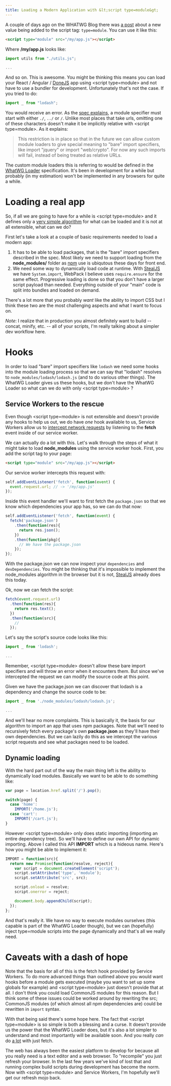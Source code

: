 ```yaml
---
title: Loading a Modern Application with &lt;script type=module&gt;
---
```


A couple of days ago on the WHATWG Blog there was [a post](https://blog.whatwg.org/js-modules) about a new value being added to the script tag: `type=module`. You can use it like this:

```html
<script type="module" src="/my/app.js"></script>
```

Where **/my/app.js** looks like:

```js
import utils from "./utils.js";

...
```

And so on. This is awesome. You might be thinking this means you can load your React / Angular / [DoneJS](https://donejs.com/) app using &lt;script type=module&gt; and not have to use a bundler for development. Unfortunately that's not the case. If you tried to do:

```js
import _ from "lodash";
```

You would receive an error. As the [spec explains](https://html.spec.whatwg.org/multipage/webappapis.html#resolve-a-module-specifier), a module specifier must start with either `./`, `../` or `/`. Unlike most places that take urls, omitting one of these characters doesn't make it be implicitly relative with &lt;script type=module&gt;. As it explains:

> This restriction is in place so that in the future we can allow custom module loaders to give special meaning to "bare" import specifiers, like import "jquery" or import "web/crypto". For now any such imports will fail, instead of being treated as relative URLs.

The custom module loaders this is referring to would be defined in the [WhatWG Loader](http://whatwg.github.io/loader/) specification. It's been in development for a while but probably (in my estimation) won't be implemented in any browsers for quite a while.

# Loading a real app

So, if all we are going to have for a while is &lt;script type=module&gt; and it defines only a [very simple algorithm](https://html.spec.whatwg.org/multipage/webappapis.html#fetch-a-module-script-tree) for what can be loaded and it is not at all extensible, what can we do?

First let's take a look at a couple of basic requirements needed to load a modern app:

1. It has to be able to load packages, that is the "bare" import specifiers described in the spec. Most likely we need to support loading from the **node_modules/** folder as [npm](https://www.npmjs.com/) use is ubiqutous these days for front end.
2. We need some way to dynamically load code at runtime. With [StealJS](http://stealjs.com/) we have `System.import`, WebPack I believe uses `require.ensure` for the same effect. Progressive loading is done so that you don't have a larger script payload than needed. Everything outside of your "main" code is split into bundles and loaded on demand.

There's a lot more that you probably *want* like the ability to import CSS but I think these two are the most challenging aspects and what I want to focus on.

*Note*: I realize that in production you almost definitely want to build -- concat, minify, etc. -- all of your scripts, I'm really talking about a simpler dev workflow here.

# Hooks

In order to load "bare" import specifiers like `lodash` we need some hooks into the module loading process so that we can say that "lodash" resolves to `node_modules/lodash/lodash.js` (and to do various other things). The WhatWG Loader gives us these hooks, but we don't have the WhatWG Loader so what can we do with only &lt;script type=module&gt; ?

## Service Workers to the rescue

Even though &lt;script type=module&gt; is not extensible and doesn't provide any hooks to help us out, we do have *one* hook available to us, Service Workers allow us to [intercept network requests](https://github.com/slightlyoff/ServiceWorker/blob/master/explainer.md#network-intercepting) by listening to the **fetch** event inside of our service worker.

We can actually do a lot with this. Let's walk through the steps of what it might take to load **node_modules** using the service worker hook. First, you add the script tag to your page:

```html
<script type="module" src="/my/app.js"></script>
```

Our service worker intercepts this request with:

```js
self.addEventListener('fetch', function(event) {
  event.request.url; // -> '/my/app.js'
});
```

Inside this event handler we'll want to first fetch the `package.json` so that we know which dependencies your app has, so we can do that now:

```js
self.addEventListener('fetch', function(event) {
  fetch('package.json')
    .then(function(res){
      return res.json();
    })
    .then(function(pkg){
      // We have the package.json
    });
});
```

With the package.json we can now inspect your `dependencies` and `devDependencies`. You might be thinking that it's impossible to implement the node_modules algorithm in the browser but it is not, [StealJS](http://stealjs.com/) already does this today.

Ok, now we can fetch the script:

```js
fetch(event.request.url)
  .then(function(res){
    return res.text();
  })
  .then(function(src){
    // 
  });
```

Let's say the script's source code looks like this:

```js
import _ from 'lodash';

...
```

Remember, &lt;script type=module&gt; doesn't allow these bare import specifiers and will throw an error when it encounters them. But since we've intercepted the request we can modify the source code at this point.

Given we have the package.json we can discover that lodash is a dependency and change the source code to be:

```js
import _ from './node_modules/lodash/lodash.js';

...
```

And we'll hear no more complaints. This is basically it, the basis for our algorithm to import an app that uses npm packages. Note that we'll need to recursively fetch every package's own **package.json** as they'll have their own dependencies. But we can lazily do this as we intercept the various script requests and see what packages need to be loaded.

## Dynamic loading

With the hard part out of the way the main thing left is the ability to dynamically load modules. Basically we want to be able to do something like:

```js
var page = location.href.split('/').pop();

switch(page) {
  case 'home':
    IMPORT('/home.js');
  case 'cart':
    IMPORT('/cart.js');
}
```

However &lt;script type=module&gt; only does static importing (importing an entire dependency tree). So we'll have to define our own API for dynamic importing. Above I called this API **IMPORT** which is a hideous name. Here's how you might be able to implement it:

```js
IMPORT = function(src){
  return new Promise(function(resolve, reject){
    var script = document.createElement('script');
    script.setAttribute('type', 'module');
    script.setAttribute('src', src);

    script.onload = resolve;
    script.onerror = reject;

    document.body.appendChild(script);
  });
};
```

And that's really it. We have no way to execute modules ourselves (this capable is part of the WhatWG Loader though), but we can (hopefully) inject type=module scripts into the page dynamically and that's all we really need.

# Caveats with a dash of hope

Note that the basis for all of this is the fetch hook provided by Service Workers. To do more advanced things than outlined above you would want hooks before a module gets executed (maybe you want to set up some globals for example) and &lt;script type=module&gt; just doesn't provide that at all. I don't think you could load CommonJS modules for this reason. But I think some of these issues could be worked around by rewriting the src; CommonJS modules (of which almost all npm dependencies are) could be rewritten in `import` syntax.

With that being said there's some hope here. The fact that &lt;script type=module&gt; is so simple is both a blessing and a curse. It doesn't provide us the power that the WhatWG Loader does, but it's also a lot simpler to understand and most importantly will be available soon. And you really *can* do [a lot](https://github.com/bahmutov/babel-service) with just fetch.

The web has always been the easiest platform to develop for because all you really need is a text editor and a web browser. To "recompile" you just refresh your browser. In the last few years we've kind of lost that and running complex build scripts during development has become the norm. Now with &lt;script type=module&gt; and Service Workers, I'm hopefully we'll get our refresh mojo back.
